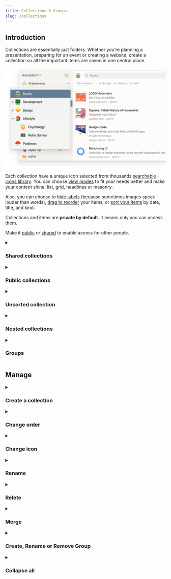 ```yaml
---
title: Collections & Groups
slug: /collections
---
```


## Introduction
Collections are essentially just folders.
Whether you’re planning a presentation, preparing for an event or creating a website, create a collection so all the important items are saved in one central place.

![](./collections.jpg)

Each collection have a unique icon selected from thousands [searchable icons library](#change-icon).
You can choose [view modes](../bookmarks/index.md#appearance) to fit your needs better and make your content shine: list, grid, headlines or masonry.

Also, you can choose to [hide labels](../bookmarks/index.md#appearance) (because sometimes images speak louder than words), 
[drag to reorder](../bookmarks/index.md#sort) your items, or [sort your items](../bookmarks/index.md#sort) by date, title, and kind.

Collections and items are **private by default**.
It means only you can access them.

Make it [public](#public-collections) or [shared](#shared-collections) to enable access for other people.


<!------------------------------>
<details><summary>

### Shared collections

</summary>

You can enable access to your collection(s) by team members or friends. Permissions let you control who can access each of your collections.
You will notice a special "user" icon next to the name of a collection:

![](shared.png)

Learn more about sharing and collaboration [here](../collaboration/index.md).

</details>


<!------------------------------>
<details><summary>

### Public collections

</summary>

You can share individual collections with the entire web. Sign-up is not required.
You will notice a special "globe" icon next to the name of a collection:

![](public.png)

Learn more about public collections [here](../public-page/index.md).

</details>


<!------------------------------>
<details><summary>

### Unsorted collection

</summary>

The `Unsorted` is your default collection in Raindrop.io. When you add an item, it goes straight to your Unsorted unless you specify that the item goes into a specific collection.

This collection is useful to temporarly put new items in it and sort them later.

</details>


<!------------------------------>
<details><summary>

### Nested collections

</summary>

Nested collections give your an extra level of flexibility and power.

Keep your ever-growing collections list neat and organized with nested collections.
For example, you might create "parent" collection called "Music" and put "Pop", "Rock" and "Electronic" underneath.

:::note
Nested collections are only available in [Pro plan](../../billing/premium-features.md)
:::

You can collapse sub-collections under their “parent” to temporarily hide them from view.
This helps to focus on the right collections at the right time, without getting distracted by everything else.

Nested collections are also a great way to share multiple collections at once. 
When you share a "parent" all of it sub-collections become accessible by collaborators automatically.

</details>


<!------------------------------>
<details><summary>

### Groups

</summary>

Groups help you split your collections list into smaller chunks. 
For example, you might create "Work" and "Home" groups and then organize various collections underneath each one.

<p><img src={require('./groups.png').default} height='475' /></p>

Learn more about groups [here](#create-rename-or-remove-group).

</details>


<!------------------------------>
## Manage
<details><summary>

### Create a collection

</summary>

When you log in to Raindrop.io and you’ll see the dashboard.   
There’s a button `+` located in left side of a screen, click on it and a field will appear right above currently active collection.

<p><img src={require('./create-collection.png').default} height='370' /></p>

Type a name then press `Enter`.  
Or if you not happy with a location of new collection just drag and drop it to any other level/location.

If you want to create a nested collection for currently active just `Shift+click` on `+` or drag and drop a field to desired level/location. 

</details>


<!------------------------------>
<details><summary>

### Change order

</summary>

1. Just drag a collection to reorder
<p><img src={require('./drag.png').default} height='340' /></p>

2. Drop it in desired location or move over another collection to make it parent
<p><img src={require('./move.png').default} height='340' /></p>

---

You can even sort all collections at once by name (ascending):
1. Mouse over "My collections" label in sidebar and click "..." button
2. In context menu that appear click "Sort all collections by name"

<img src={require('./groups-context-menu.png').default} height='472' />


</details>


<!------------------------------>
<details><summary>

### Change icon

</summary>

1. Right click on a collection
<img src={require('./context-menu.png').default} height='309' />

2. Click "Change icon"
3. Icon selector window will appear. Here you can select a predefined icon or search any specific. Click "Remove" in top right corner to unset icon for a collection.
<img src={require('./icon-search.png').default} height='569' />

:::caution
We use external sites ([Icons8](https://icons8.com/icons) and [Iconsfinder](https://www.iconfinder.com/)) to fetch icons.  
So please don't send requests to add any new icons to our email.
:::

</details>


<!------------------------------>
<details><summary>

### Rename

</summary>

1. Right click on a collection
<img src={require('./context-menu.png').default} height='309' />

2. Then click "Rename"

</details>


<!------------------------------>
<details><summary>

### Relete

</summary>

Collection itself and all nested collections will be removed.
Bookmarks will be moved to "Trash"

1. Right click on a collection
<img src={require('./context-menu.png').default} height='309' />

2. Then click "Remove"

</details>


<!------------------------------>
<details><summary>

### Merge

</summary>

You can merge all items from one collection into another from your dashboard.
Sharing and collaboration settings will also be merged.

1. Right click on a collection
<img src={require('./context-menu.png').default} height='309' />

2. Then click "Select"

3. Keep selecting other collections you want to merge

4. Click "Merge" and wait for action to complete
<img src={require('./bulk.png').default} height='350' />

</details>


<!------------------------------>
<details><summary>

### Create, Rename or Remove Group

</summary>

Mouse over `My collections` label and click `...` next to it:

<img src={require('./groups-context-menu.png').default} height='472' />

</details>


<!------------------------------>
<details><summary>

### Collapse all

</summary>

You can collapse all nested collections at once in few easy steps.
This feature especially useful when you have very deep expanded structure and do not want to collapse each level manually.

1. Mouse over any group then click "..." button
2. In context menu that appear click "Collapse all collections"

<img src={require('./groups-context-menu.png').default} height='472' />

</details>